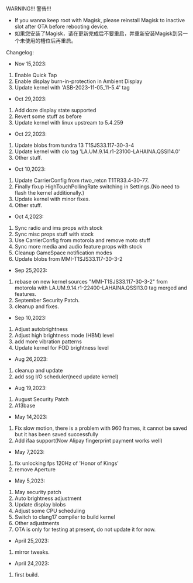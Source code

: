 WARNING!!!
警告!!!
- If you wanna keep root with Magisk, please reinstall Magisk to inactive slot after OTA before rebooting device. 
- 如果您安装了Magisk，请在更新完成后不要重启，并重新安装Magisk到另一个未使用的槽位后再重启。


Changelog:

- Nov 15,2023:
1. Enable Quick Tap
2. Enable display burn-in-protection in Ambient Display
3. Update kernel with 'ASB-2023-11-05_11-5.4' tag

- Oct 29,2023:
1. Add doze display state supported
2. Revert some stuff as before
3. Update kernel with linux upstream to 5.4.259

- Oct 22,2023:
1. Update blobs from tundra 13 T1SJS33.117-30-3-4
2. Update kernel with clo tag 'LA.UM.9.14.r1-23100-LAHAINA.QSSI14.0'
3. Other stuff.

- Oct 10,2023:
1. Update CarrierConfig from rtwo_retcn T1TR33.4-30-77.
2. Finally fixup HighTouchPollingRate switching in Settings.(No need to flash the kernel additionally.)
3. Update kernel with minor fixes.
4. Other stuff.

- Oct 4,2023:
1. Sync radio and ims props with stock
2. Sync misc props stuff with stock
3. Use CarrierConfig from motorola and remove moto stuff
4. Sync more media and audio feature props with stock
5. Cleanup GameSpace notification modes
6. Update blobs from MMI-T1SJS33.117-30-3-2

- Sep 25,2023:
1. rebase on new kernel sources "MMI-T1SJS33.117-30-3-2" from motorola with LA.UM.9.14.r1-22400-LAHAINA.QSSI13.0 tag merged and features.
2. September Security Patch.
3. cleanup and fixes.

- Sep 10,2023:
1. Adjust autobrightness
2. Adjust high brightness mode (HBM) level
3. add more vibration patterns
4. Update kernel for FOD brightness level

- Aug 26,2023:
1. cleanup and update
2. add ssg I/O scheduler(need update kernel)

- Aug 19,2023:
1. August Security Patch
2. A13base


- May 14,2023:
1. Fix slow motion, there is a problem with 960 frames, it cannot be saved but it has been saved successfully
2. Add ifaa support(Now Alipay fingerprint payment works well)

- May 7,2023:
1. fix unlocking fps 120Hz of 'Honor of Kings'
2. remove Aperture

- May 5,2023:
1. May security patch
2. Auto brightness adjustment
3. Update display blobs
4. Adjust some CPU scheduling
5. Switch to clang17 compiler to build kernel
6. Other adjustments
7. OTA is only for testing at present, do not update it for now.

- April 25,2023:
1. mirror tweaks.

- April 24,2023:
1. first build.

